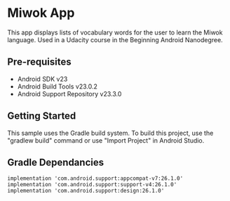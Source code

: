 Miwok App
===================================

This app displays lists of vocabulary words for the user to learn the Miwok language.
Used in a Udacity course in the Beginning Android Nanodegree.

Pre-requisites
--------------

- Android SDK v23
- Android Build Tools v23.0.2
- Android Support Repository v23.3.0

Getting Started
---------------

This sample uses the Gradle build system. To build this project, use the
"gradlew build" command or use "Import Project" in Android Studio.


Gradle Dependancies
-------------------

    implementation 'com.android.support:appcompat-v7:26.1.0'
    implementation 'com.android.support:support-v4:26.1.0'
    implementation 'com.android.support:design:26.1.0'